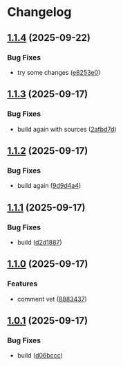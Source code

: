 # Changelog

## [1.1.4](https://github.com/CETOptimization/aws-ami-manager/compare/v1.1.3...v1.1.4) (2025-09-22)


### Bug Fixes

* try some changes ([e8253e0](https://github.com/CETOptimization/aws-ami-manager/commit/e8253e02ec97eaca5a36967fa18c441f5ec2554f))

## [1.1.3](https://github.com/CETOptimization/aws-ami-manager/compare/v1.1.2...v1.1.3) (2025-09-17)


### Bug Fixes

* build again with sources ([2afbd7d](https://github.com/CETOptimization/aws-ami-manager/commit/2afbd7d21bf018282103053ad508a22eabc2e6db))

## [1.1.2](https://github.com/CETOptimization/aws-ami-manager/compare/v1.1.1...v1.1.2) (2025-09-17)


### Bug Fixes

* build again ([9d9d4a4](https://github.com/CETOptimization/aws-ami-manager/commit/9d9d4a465e9fe9080a6632e8b345e4b3c78380d6))

## [1.1.1](https://github.com/CETOptimization/aws-ami-manager/compare/v1.1.0...v1.1.1) (2025-09-17)


### Bug Fixes

* build ([d2d1887](https://github.com/CETOptimization/aws-ami-manager/commit/d2d1887e42f416222275d8a39f9c85a02808b22d))

## [1.1.0](https://github.com/CETOptimization/aws-ami-manager/compare/v1.0.1...v1.1.0) (2025-09-17)


### Features

* comment vet ([8883437](https://github.com/CETOptimization/aws-ami-manager/commit/88834376ee7c35832a5046ed0575087c28f34a90))

## [1.0.1](https://github.com/CETOptimization/aws-ami-manager/compare/v1.0.0...v1.0.1) (2025-09-17)


### Bug Fixes

* build ([d06bccc](https://github.com/CETOptimization/aws-ami-manager/commit/d06bccc86d59cbf43b74c9cc5b0bb7f02875e4da))

